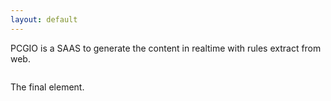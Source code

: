 ```yaml
---
layout: default
---
```


PCGIO is a SAAS to generate the content in realtime with rules extract from web.

```

```
The final element.
```

